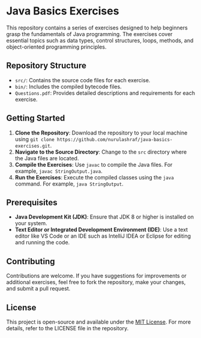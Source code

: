 # Java Basics Exercises

This repository contains a series of exercises designed to help beginners grasp the fundamentals of Java programming. The exercises cover essential topics such as data types, control structures, loops, methods, and object-oriented programming principles.

## Repository Structure

- `src/`: Contains the source code files for each exercise.
- `bin/`: Includes the compiled bytecode files.
- `Questions.pdf`: Provides detailed descriptions and requirements for each exercise.

## Getting Started

1. **Clone the Repository**: Download the repository to your local machine using `git clone https://github.com/nurulashraf/java-basics-exercises.git`.
2. **Navigate to the Source Directory**: Change to the `src` directory where the Java files are located.
3. **Compile the Exercises**: Use `javac` to compile the Java files. For example, `javac StringOutput.java`.
4. **Run the Exercises**: Execute the compiled classes using the `java` command. For example, `java StringOutput`.

## Prerequisites

- **Java Development Kit (JDK)**: Ensure that JDK 8 or higher is installed on your system.
- **Text Editor or Integrated Development Environment (IDE)**: Use a text editor like VS Code or an IDE such as IntelliJ IDEA or Eclipse for editing and running the code.

## Contributing

Contributions are welcome. If you have suggestions for improvements or additional exercises, feel free to fork the repository, make your changes, and submit a pull request.

## License

This project is open-source and available under the [MIT License](LICENSE). For more details, refer to the LICENSE file in the repository. 
